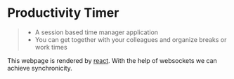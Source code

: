 # Productivity Timer
>- A session based time manager application
> - You can get together with your colleagues and organize breaks
>  or work times


This webpage is rendered by [react](https://reactjs.org). 
With the help of websockets we can achieve synchronicity.
